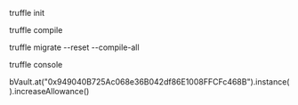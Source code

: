 truffle init

truffle compile

truffle migrate --reset --compile-all

truffle console

bVault.at("0x949040B725Ac068e36B042df86E1008FFCFc468B").instance().increaseAllowance()
